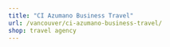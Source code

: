 ```yaml
---
title: "CI Azumano Business Travel"
url: /vancouver/ci-azumano-business-travel/
shop: travel agency
---
```

